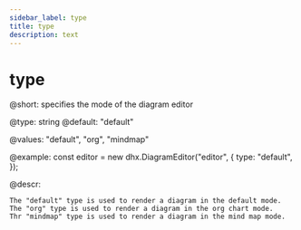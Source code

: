```yaml
---
sidebar_label: type
title: type
description: text
---
```


# type

@short: specifies the mode of the diagram editor

@type: string
@default: "default"

@values: "default", "org", "mindmap"

@example:
const editor = new dhx.DiagramEditor("editor", {
    type: "default",
});

@descr:

```todo
The "default" type is used to render a diagram in the default mode.
The "org" type is used to render a diagram in the org chart mode.
Thr "mindmap" type is used to render a diagram in the mind map mode.
```